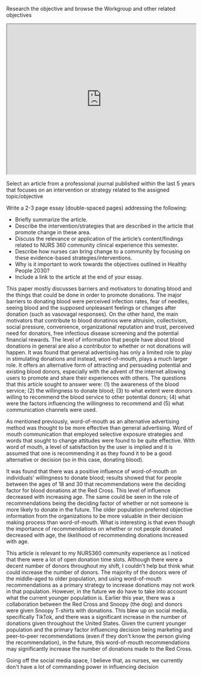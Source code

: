 Research the objective and browse the Workgroup and other related objectives


<iframe src="https://health.gov/healthypeople/objectives-and-data/browse-objectives/emergency-preparedness/increase-proportion-people-who-donate-blood-bdbs-d01" style="width: 100%; height: 400px;"></iframe>

Select an article from a professional journal published within the last 5 years that focuses on an intervention or strategy related to the assigned topic/objective

Write a 2-3 page essay (double-spaced pages) addressing the following:

- Briefly summarize the article.
- Describe the intervention/strategies that are described in the article that promote change in these area.
- Discuss the relevance or application of the article’s content/findings related to NURS 360 community clinical experience this semester.
- Describe how nurses can bring change to a community by focusing on these evidence-based strategies/interventions.
- Why is it important to work towards the objectives outlined in Healthy People 2030?
- Include a link to the article at the end of your essay.


This paper mostly discusses barriers and motivators to donating blood and the things that could be done in order to promote donations. The major barriers to donating blood were perceived infection rates, fear of needles, seeing blood and the supposed unpleasant feelings or changes after donation (such as vasovagal responses). On the other hand, the main motivators that contribute to blood donatinos were altruisim, collectivism, social pressure, convenience, organizational reputation and trust, perceived need for donators, free infectious disease screening and the potential financial rewards. 
The level of information that people have about blood donations in general are also a contributor to whether or not donations will happen. It was found that general advertising has only a limited role to play in stimulating donations and instead, word-of-mouth, plays a much larger role. It offers an alternative form of attracting and persuading potential and existing blood donors, especially with the advent of the internet allowing users to promote and share their experiences with others. 
The questions that this article sought to answer were: (1) the awareness of the blood service; (2) the willingness to donate blood; (3) to what extent were donors willing to recommend the blood service to other potential donors; (4) what were the factors influencing the willingness to recommend and (5) what communication channels were used. 

As mentioned previously, word-of-mouth as an alternative advertising method was thought to be more effective than general advertising. Word of mouth communication that employed selective exposure strategies and words that sought to change attitudes were found to be quite effective. WIth word of mouth, a level of satisfaction by the user is implied and it is assumed that one is recommending it as they found it to be a good alternative or decision (so in this case, donating blood). 

It was found that there was a positive influence of word-of-mouth on individuals' willingness to donate blood; results showed that for people between the ages of 18 and 30 that recommendations were the deciding factor for blood donations at the Red Cross. This level of influence decreased with increasing age. The same could be seen in the role of recommendations being the deciding factor of whether or not someone is more likely to donate in the future. The older population preferred objective information from the organizations to be more valuable in their decision making process than word-of-mouth. 
What is interesting is that even though the importance of recommendations on whether or not people donated decreased with age, the likelihood of recommending donations increased with age. 

This article is relevant to my NURS360 community experience as I noticed that there were a lot of open donation time slots. Although there were a decent number of donors throughout my shift, I couldn't help but think what could increase the number of donors. The majority of the donors were of the middle-aged to older population, and using word-of-mouth recommendations as a primary strategy to increase donations may not work in that population.
However, in the future we do have to take into account what the current younger population is. Earlier this year, there was a collaboration between the Red Cross and Snoopy (the dog) and donors were given Snoopy T-shirts with donations. This blew up on social media, specifically TikTok, and there was a significant increase in the number of donations given throughout the United States. Given the current younger population and the primary factor influencing decision being marketing and peer-to-peer recommendations (even if they don't know the person giving the recommendation), in the future, this word-of-mouth recommendations may significantly increase the number of donations made to the Red Cross. 

Going off the social media space, I believe that, as nurses, we currently don't have a lot of commanding power in influencing decision